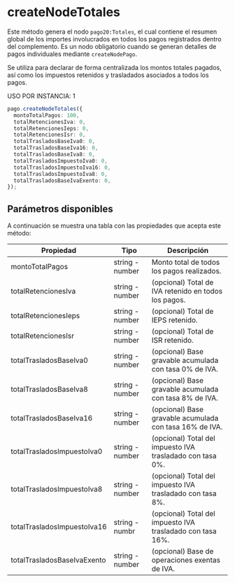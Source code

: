 # createNodeTotales

Este método genera el nodo `pago20:Totales`, el cual contiene el resumen global de los importes involucrados en todos los pagos registrados dentro del complemento. Es un nodo obligatorio cuando se generan detalles de pagos individuales mediante `createNodePago`.

Se utiliza para declarar de forma centralizada los montos totales pagados, así como los impuestos retenidos y trasladados asociados a todos los pagos.

USO POR INSTANCIA: 1

```ts
pago.createNodeTotales({
  montoTotalPagos: 100,
  totalRetencionesIva: 0,
  totalRetencionesIeps: 0,
  totalRetencionesIsr: 0,
  totalTrasladosBaseIva0: 0,
  totalTrasladosBaseIva16: 0,
  totalTrasladosBaseIva8: 0,
  totalTrasladosImpuestoIva0: 0,
  totalTrasladosImpuestoIva16: 0,
  totalTrasladosImpuestoIva8: 0,
  totalTrasladosBaseIvaExento: 0,
});
```

## Parámetros disponibles

A continuación se muestra una tabla con las propiedades que acepta este método:

| Propiedad                   | Tipo            | Descripción                                                |
| --------------------------- | --------------- | ---------------------------------------------------------- |
| montoTotalPagos             | string - number | Monto total de todos los pagos realizados.                 |
| totalRetencionesIva         | string - number | (opcional) Total de IVA retenido en todos los pagos.       |
| totalRetencionesIeps        | string - number | (opcional) Total de IEPS retenido.                         |
| totalRetencionesIsr         | string - number | (opcional) Total de ISR retenido.                          |
| totalTrasladosBaseIva0      | string - number | (opcional) Base gravable acumulada con tasa 0% de IVA.     |
| totalTrasladosBaseIva8      | string - number | (opcional) Base gravable acumulada con tasa 8% de IVA.     |
| totalTrasladosBaseIva16     | string - number | (opcional) Base gravable acumulada con tasa 16% de IVA.    |
| totalTrasladosImpuestoIva0  | string - number | (opcional) Total del impuesto IVA trasladado con tasa 0%.  |
| totalTrasladosImpuestoIva8  | string - number | (opcional) Total del impuesto IVA trasladado con tasa 8%.  |
| totalTrasladosImpuestoIva16 | string - numbr  | (opcional) Total del impuesto IVA trasladado con tasa 16%. |
| totalTrasladosBaseIvaExento | string - number | (opcional) Base de operaciones exentas de IVA.             |
